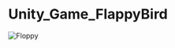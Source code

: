 # Unity_Game_FlappyBird

![Floppy](https://user-images.githubusercontent.com/54949748/164316378-784a19fd-6124-448e-89fd-6af8a8aa4eaa.gif)
